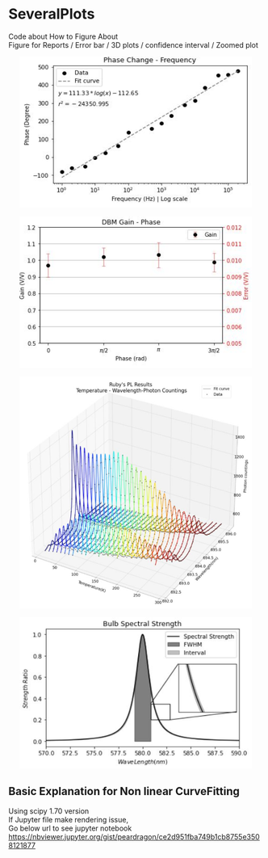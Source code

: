 # SeveralPlots
Code about How to Figure About  
Figure for Reports / Error bar / 3D plots / confidence interval / Zoomed plot   

<p align="center">
  <img width="460" height="300" src="https://raw.githubusercontent.com/peardragon/SeveralPlots/main/image1.JPG">
</p>
<p align="center">
  <img width="460" height="300" src="https://raw.githubusercontent.com/peardragon/SeveralPlots/main/image2.JPG">
</p>
<p align="center">
  <img width="460" height="460" src="https://raw.githubusercontent.com/peardragon/SeveralPlots/main/image3.JPG">
</p>
<p align="center">
  <img width="460" height="300" src="https://raw.githubusercontent.com/peardragon/SeveralPlots/main/image4.JPG">
</p>  


## Basic Explanation for Non linear CurveFitting
Using scipy 1.70 version  
If Jupyter file make rendering issue,  
Go below url to see jupyter notebook  
https://nbviewer.jupyter.org/gist/peardragon/ce2d951fba749b1cb8755e3508121877
